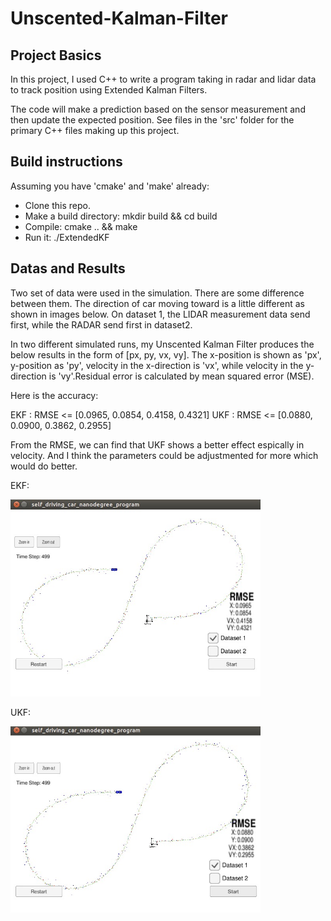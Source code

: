 # Unscented-Kalman-Filter

## Project Basics

In this project, I used C++ to write a program taking in radar and lidar data to track position using Extended Kalman 
Filters.

The code will make a prediction based on the sensor measurement and then update the expected position. See files in the 
'src' folder for the primary C++ files making up this project.

## Build instructions

Assuming you have 'cmake' and 'make' already:

* Clone this repo.
* Make a build directory: mkdir build && cd build
* Compile: cmake .. && make
* Run it: ./ExtendedKF

## Datas and Results

Two set of data were used in the simulation. There are some difference between them. The direction of car moving toward is a little different as shown in images below. On dataset 1, the LIDAR measurement data send first, while the RADAR send first in dataset2.
    
In two different simulated runs, my Unscented Kalman Filter produces the below results in the form of [px, py, vx, vy]. The x-position is shown as 'px', y-position as 'py', velocity in the x-direction is 'vx', while velocity in the y-direction is 'vy'.Residual error is calculated by mean squared error (MSE).


Here is the accuracy:

 EKF : RMSE <= [0.0965, 0.0854, 0.4158, 0.4321]
 UKF : RMSE <= [0.0880, 0.0900, 0.3862, 0.2955]
 
 From the RMSE, we can find that UKF shows a better effect espically in velocity. And I think the parameters could be adjustmented for more which would do better.
 
 EKF:
 
<img src="./Images/EKF-dataset1.jpg" width="400px">  

UKF:

<img src="./Images/UKF-dataset1.jpg" width="400px">

